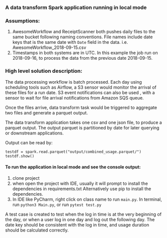 ### A data transform Spark application running in local mode
### Assumptions: 
1) AwesomeWorkflow and ReceiptScanner both pushes daily files to the same bucket following naming conventions.
File names include date keys that is the same date with ```Date``` field in the data. i.e.  AwesomeWorkflow_2018-09-15.csv
2) Timestamps in both systems are in UTC. In this example the job run on 2018-09-16, to process the data from the previous date 2018-09-15.

### High level solution description:
The data processing workflow is batch processed. 
Each day using scheduling tools such as Airflow, a S3 sensor would monitor the arrival of these files for a run date. S3 event notifications can also be used , with a sensor to wait for file arrival notifications from Amazon SQS queue.

Once the files arrive, data transform task would be triggered to aggregate two files and generate a parquet output.

The data transform application takes one csv and one json file, to produce a parquet output.
The output parquet is partitioned by date for later querying or downstream applications.


Output can be read by:

    testdf = spark.read.parquet("output/combined_usage.parquet/")
    testdf.show()


#### To run the application in local mode and see the console output:
1) clone project
2) when open the project with IDE, usually it will prompt to install the dependencies in requirements.txt
Alternatively use pip to install the dependencies.
3) In IDE like PyCharm, right click on class name to run ```main.py```. In terminal, run ```python3 Main.py```, or run ```pytest test.py```

A test case is created to test when the log in time is at the very beginning of the day, 
or when a user log in one day and log out the following day. 
The date key should be consistent with the log in time, and usage duration should be calculated correctly.

